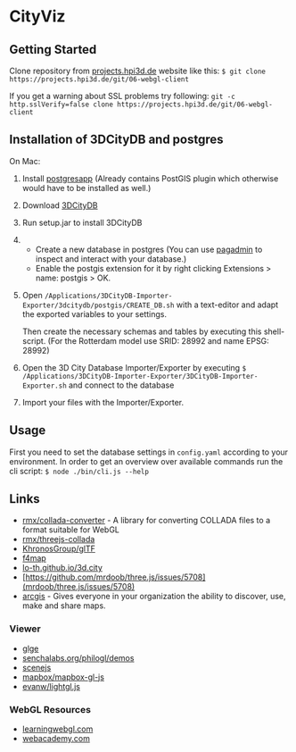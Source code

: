 # CityViz

## Getting Started

Clone repository from [projects.hpi3d.de](https://projects.hpi3d.de)
website like this:
`$ git clone https://projects.hpi3d.de/git/06-webgl-client`

If you get a warning about SSL problems try following:
`git -c http.sslVerify=false clone https://projects.hpi3d.de/git/06-webgl-client`


## Installation of 3DCityDB and postgres

On Mac:

1. Install [postgresapp](http://postgresapp.com)
	(Already contains PostGIS plugin which otherwise
	would have to be installed as well.)
2. Download [3DCityDB](http://3dcitydb.org/3dcitydb/downloads)
3. Run setup.jar to install 3DCityDB
4.
	- Create a new database in postgres
		(You can use [pagadmin](http://pgadmin.org) to inspect and interact
		with your database.)
	- Enable the postgis extension for it by
		right clicking Extensions > name: postgis > OK.
5. Open `/Applications/3DCityDB-Importer-Exporter/3dcitydb/postgis/CREATE_DB.sh`
	with a text-editor and adapt the exported variables to your settings.

	Then create the necessary schemas and tables by executing this shell-script.
	(For the Rotterdam model use SRID: 28992 and name EPSG: 28992)
6. Open the 3D City Database Importer/Exporter by executing
	`$ /Applications/3DCityDB-Importer-Exporter/3DCityDB-Importer-Exporter.sh`
	and connect to the database
7. Import your files with the Importer/Exporter.


## Usage

First you need to set the database settings in `config.yaml`
according to your environment.
In order to get an overview over available commands run the cli script:
`$ node ./bin/cli.js --help`


## Links

- [rmx/collada-converter](https://github.com/rmx/collada-converter) -
	A library for converting COLLADA files to a format suitable for WebGL
- [rmx/threejs-collada](https://github.com/rmx/threejs-collada)
- [KhronosGroup/glTF](https://github.com/KhronosGroup/glTF)
- [f4map](http://f4map.com)
- [lo-th.github.io/3d.city](http://lo-th.github.io/3d.city)
- [https://github.com/mrdoob/three.js/issues/5708](mrdoob/three.js/issues/5708)
- [arcgis](https://arcgis.com) -
	Gives everyone in your organization the ability to discover,
	use, make and share maps.


### Viewer

- [glge](http://glge.org)
- [senchalabs.org/philogl/demos](http://senchalabs.org/philogl/demos.html)
- [scenejs](http://scenejs.org)
- [mapbox/mapbox-gl-js](https://github.com/mapbox/mapbox-gl-js)
- [evanw/lightgl.js](https://github.com/evanw/lightgl.js)


### WebGL Resources

- [learningwebgl.com](http://learningwebgl.com)
- [webacademy.com](http://learningwebgl.com)
